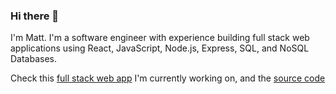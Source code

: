 ### Hi there 👋
I'm Matt. I'm a software engineer with experience building full stack web applications using React, JavaScript, Node.js, Express, SQL, and NoSQL Databases.

Check this [full stack web app](https://canban-pi.vercel.app/ ) I'm currently working on, and the [source code](https://github.com/mattpotato/kanban) 

<!--
**mattpotato/mattpotato** is a ✨ _special_ ✨ repository because its `README.md` (this file) appears on your GitHub profile.

Here are some ideas to get you started:

- 🔭 I’m currently working on ...
- 🌱 I’m currently learning ...
- 👯 I’m looking to collaborate on ...
- 🤔 I’m looking for help with ...
- 💬 Ask me about ...
- 📫 How to reach me: ...
- 😄 Pronouns: ...
- ⚡ Fun fact: ...
-->
